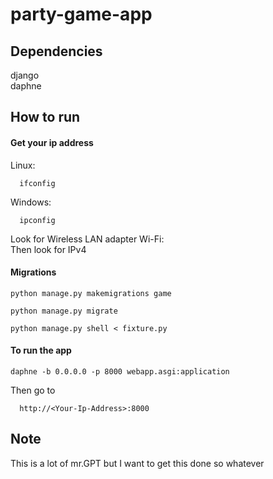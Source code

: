 # party-game-app

## Dependencies
django  
daphne

## How to run
#### Get your ip address
Linux:
```
  ifconfig
```
Windows:
```
  ipconfig
```
Look for Wireless LAN adapter Wi-Fi:  
Then look for IPv4  

#### Migrations

```
python manage.py makemigrations game
```

```
python manage.py migrate
```

```
python manage.py shell < fixture.py 
```


#### To run the app
```
daphne -b 0.0.0.0 -p 8000 webapp.asgi:application
```
Then go to 
```
  http://<Your-Ip-Address>:8000
```

## Note
This is a lot of mr.GPT but I want to get this done so whatever
